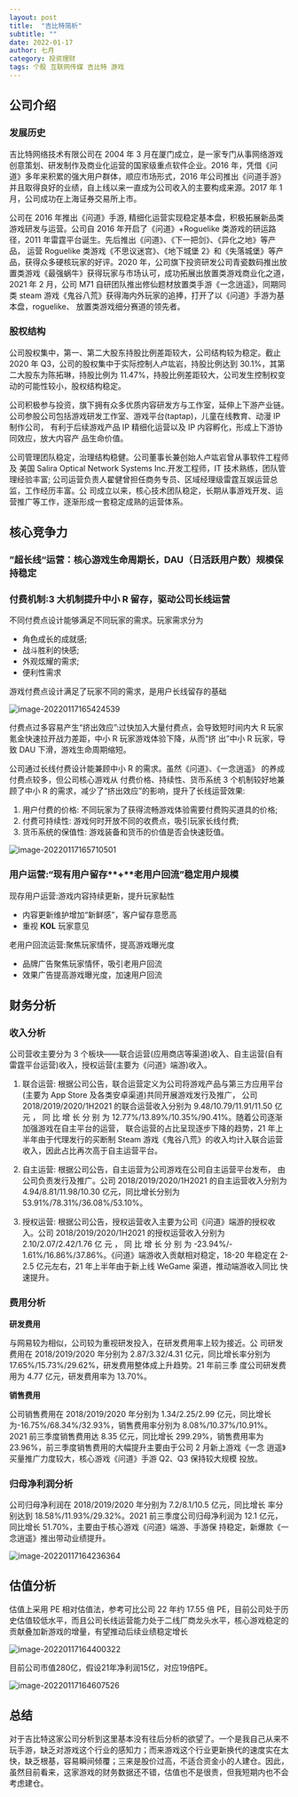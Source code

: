 ```yaml
---
layout: post
title:  "吉比特简析"
subtitle: ""
date: 2022-01-17
author: 七月
category: 投资理财
tags: 个股 互联网传媒 吉比特 游戏
---
```


## 公司介绍

### 发展历史

吉比特网络技术有限公司在 2004 年 3 月在厦门成立，是一家专门从事网络游戏创意策划、研发制作及商业化运营的国家级重点软件企业。2016 年，凭借《问道》多年来积累的强大用户群体，顺应市场形式，2016 年公司推出《问道手游》 并且取得良好的业绩，自上线以来一直成为公司收入的主要构成来源。2017 年 1 月，公司成功在上海证券交易所上市。

公司在 2016 年推出《问道》手游, 精细化运营实现稳定基本盘，积极拓展新品类游戏研发与运营。公司自 2016 年开启了《问道》+Roguelike 类游戏的研运路径，2011 年雷霆平台诞生。先后推出《问道》、《下一把剑》、《异化之地》等产品， 运营 Roguelike 类游戏《不思议迷宫》、《地下城堡 2》和《失落城堡》等产品，获得众多硬核玩家的好评。2020 年，公司旗下投资研发公司青瓷数码推出放置类游戏《最强蜗牛》获得玩家与市场认可，成功拓展出放置类游戏商业化之道，2021 年 2 月，公司 M71 自研团队推出修仙题材放置类手游《一念逍遥》，同期同类 steam 游戏《鬼谷八荒》获得海内外玩家的追捧，打开了以《问道》手游为基本盘，roguelike、 放置类游戏细分赛道的领先者。

### 股权结构

公司股权集中，第一、第二大股东持股比例差距较大，公司结构较为稳定。截止 2020 年 Q3，公司的股权集中于实际控制人卢竑岩，持股比例达到 30.1%，其第二大股东为陈拓琳，持股比例为 11.47%，持股比例差距较大，公司发生控制权变动的可能性较小，股权结构稳定。

公司积极参与投资，旗下拥有众多优质内容研发方与工作室，延伸上下游产业链。公司参股公司包括游戏研发工作室、游戏平台(taptap)，儿童在线教育、动漫 IP 制作公司， 有利于后续游戏产品 IP 精细化运营以及 IP 内容孵化，形成上下游协同效应，放大内容产 品生命价值。

公司管理团队稳定，治理结构稳健。公司董事长兼创始人卢竑岩曾从事软件工程师及 美国 Salira Optical Network Systems Inc.开发工程师，IT 技术熟练，团队管理经验丰富; 公司运营负责人翟健曾担任商务专员、区域经理级雷霆互娱运营总监，工作经历丰富。公 司成立以来，核心技术团队稳定，长期从事游戏开发、运营推广等工作，逐渐形成一套稳定成熟的运营体系。

## 核心竞争力

### ”超长线“运营：核心游戏生命周期长，DAU（日活跃用户数）规模保持稳定

### 付费机制:**3** 大机制提升中小 **R** 留存，驱动公司长线运营

不同付费点设计能够满足不同玩家的需求。玩家需求分为

* 角色成长的成就感;
* 战斗胜利的快感;
* 外观炫耀的需求;
* 便利性需求

游戏付费点设计满足了玩家不同的需求，是用户长线留存的基础

![image-20220117165424539](/img//image-20220117165424539.png)

付费点过多容易产生“挤出效应”:过快加入大量付费点，会导致短时间内大 R 玩家氪金快速拉开战力差距，中小 R 玩家游戏体验下降，从而“挤 出”中小 R 玩家，导致 DAU 下滑，游戏生命周期缩短。

公司通过长线付费设计能兼顾中小 R 的需求。虽然《问道》、《一念逍遥》 的养成付费点较多，但公司核心游戏从 付费价格、持续性、货币系统 3 个机制较好地兼顾了中小 R 的需求，减少了“挤出效应”的影响，提升了长线运营效果:

1) 用户付费的价格: 不同玩家为了获得流畅游戏体验需要付费购买道具的价格; 
2) 付费可持续性: 游戏何时开放不同的收费点，吸引玩家长线付费; 
3) 货币系统的保值性: 游戏装备和货币的价值是否会快速贬值。

![image-20220117165710501](/img//image-20220117165710501.png)

### 用户运营:“现有用户留存**+**老用户回流”稳定用户规模

现存用户运营:游戏内容持续更新，提升玩家黏性

* 内容更新维护增加“新鲜感”，客户留存意愿高
* 重视 **KOL** 玩家意见

老用户回流运营:聚焦玩家情怀，提高游戏曝光度

* 品牌广告聚焦玩家情怀，吸引老用户回流
* 效果广告提高游戏曝光度，加速用户回流

## 财务分析

### 收入分析

公司营收主要分为 3 个板块——联合运营(应用商店等渠道)收入、自主运营(自有雷霆平台运营)收入，授权运营(主要为《问道》端游)收入。

1) 联合运营: 根据公司公告，联合运营定义为公司将游戏产品与第三方应用平台(主要为 App Store 及各类安卓渠道)共同开展游戏发行及推广， 公司 2018/2019/2020/1H2021 的联合运营收入分别为 9.48/10.79/11.91/11.50 亿 元 ， 同 比 增 长 分 别 为 12.77%/13.89%/10.35%/90.41%。随着公司逐渐加强游戏在自主平台的运营， 联合运营的占比呈现逐步下降的趋势，21 年上半年由于代理发行的买断制 Steam 游戏《鬼谷八荒》的收入均计入联合运营收入，因此占比再次高于自主运营平台。

2) 自主运营: 根据公司公告，自主运营为公司游戏在公司自主运营平台发布， 由公司负责发行及推广。公司 2018/2019/2020/1H2021 的自主运营收入分别为 4.94/8.81/11.98/10.30 亿元，同比增长分别为 53.91%/78.31%/36.08%/53.10%。

3) 授权运营: 根据公司公告，授权运营收入主要为公司《问道》端游的授权收入。公司 2018/2019/2020/1H2021 的授权运营收入分别为 2.10/2.07/2.42/1.76 亿 元 ， 同 比 增 长 分 别 为 -23.94%/- 1.61%/16.86%/37.86%。《问道》端游收入贡献相对稳定，18-20 年稳定在 2-2.5 亿元左右，21 年上半年由于新上线 WeGame 渠道，推动端游收入同比 快速提升。

### 费用分析

**研发费用**

与网易较为相似，公司较为重视研发投入，在研发费用率上较为接近。公 司研发费用在 2018/2019/2020 年分别为 2.87/3.32/4.31 亿元，同比增长率分别为 17.65%/15.73%/29.62%，研发费用整体成上升趋势。21 年前三季 度公司研发费用为 4.77 亿元，研发费用率为 13.70%。

**销售费用**

公司销售费用在 2018/2019/2020 年分别为 1.34/2.25/2.99 亿元，同比增长 为-16.75%/68.34%/32.93%，销售费用率分别为 8.08%/10.37%/10.91%。 2021 前三季度销售费用达 8.35 亿元，同比增长 299.29%，销售费用率为 23.96%，前三季度销售费用的大幅提升主要由于公司 2 月新上游戏《一念 逍遥》买量推广力度较大，核心游戏《问道》手游 Q2、Q3 保持较大规模 投放。

### 归母净利润分析

公司归母净利润在 2018/2019/2020 年分别为 7.2/8.1/10.5 亿元，同比增长 率分别达到 18.58%/11.93%/29.32%。2021 前三季度公司归母净利润为 12.1 亿元，同比增长 51.70%，主要由于核心游戏《问道》端游、手游保 持稳定，新爆款《一念逍遥》推出带动业绩提升。

![image-20220117164236364](/img//image-20220117164236364.png)

## 估值分析

估值上采用 PE 相对估值法，参考可比公司 22 年约 17.55 倍 PE，目前公司处于历史估值较低水平，而且公司长线运营能力处于二线厂商龙头水平，核心游戏稳定的贡献叠加新游戏的增量，有望推动后续业绩稳定增长

![image-20220117164400322](/img//image-20220117164400322.png)

目前公司市值280亿，假设21年净利润15亿，对应19倍PE。

![image-20220117164607526](/img//image-20220117164607526.png)

## 总结

对于吉比特这家公司分析到这里基本没有往后分析的欲望了。一个是我自己从来不玩手游，缺乏对游戏这个行业的感知力；而来游戏这个行业更新换代的速度实在太快，缺乏根基，容易瞬间倾覆；三来是股价过高，不适合资金小的人建仓。因此，虽然目前看来，这家游戏的财务数据还不错，估值也不是很贵，但我短期内也不会考虑建仓。